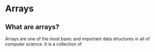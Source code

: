 # Arrays

## What are arrays?

Arrays are one of the most basic and important data structures in all of computer science. It is a collection of 
